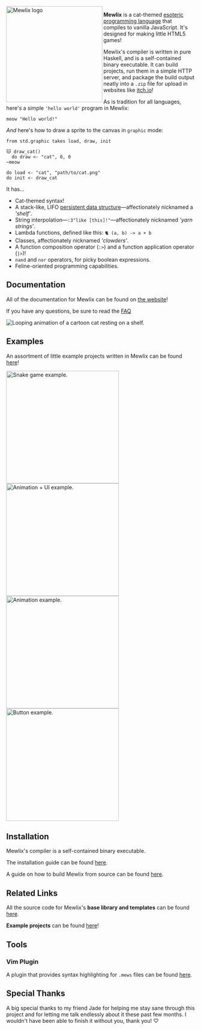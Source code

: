 <img align="left" width="256" height="256" src="logo.svg" alt="Mewlix logo">

**Mewlix** is a cat-themed [esoteric programming language][5] that compiles to vanilla JavaScript. It's designed for making little HTML5 games!

Mewlix's compiler is written in pure Haskell, and is a self-contained binary executable. It can build projects, run them in a simple HTTP server, and package the build output neatly into a `.zip` file for upload in websites like [itch.io][6]!

As is tradition for all languages, here's a simple `'hello world'` program in Mewlix:
```mewlix
meow "Hello world!"
```
*And* here's how to draw a sprite to the canvas in `graphic` mode:
```mewlix
from std.graphic takes load, draw, init

🐱 draw_cat()
  do draw <- "cat", 0, 0
~meow

do load <- "cat", "path/to/cat.png"
do init <- draw_cat
```

It has...
 
- Cat-themed syntax!
- A stack-like, LIFO [persistent data structure][7]—affectionately nicknamed a *'shelf'*.
- String interpolation—`:3"like [this]!"`—affectionately nicknamed *'yarn strings'*.
- Lambda functions, defined like this: `🐈 (a, b) -> a + b`
- Classes, affectionately nicknamed *'clowders'*.
- A function composition operator (`:>`) and a function application operator (`|>`)!
- `nand` and `nor` operators, for picky boolean expressions.
- Feline-oriented programming capabilities.

## Documentation

All of the documentation for Mewlix can be found on [the website][1]!

If you have any questions, be sure to read the [FAQ][2]

![Looping animation of a cartoon cat resting on a shelf.](https://github.com/kbmackenzie/mewlix/wiki/imgs/cat-shelf.webp)

## Examples

An assortment of little example projects written in Mewlix can be found [here][4]!

<p float="left">
  <a href="https://github.com/kbmackenzie/mewlix-examples/tree/main/08%20-%20snake%20game">
    <img width="300" height="300" src="https://github.com/kbmackenzie/mewlix/wiki/previews/mewlix-snake.webp" alt="Snake game example.">
  </a>
  <a href="https://github.com/kbmackenzie/mewlix-examples/tree/main/09%20-%20animation%20%2B%20ui">
    <img width="300" height="300" src="https://github.com/kbmackenzie/mewlix/wiki/previews/mewlix-anim.webp" alt="Animation + UI example.">
  </a>
  <a href="https://github.com/kbmackenzie/mewlix-examples/tree/main/03%20-%20animation">
    <img width="300" height="300" src="https://github.com/kbmackenzie/mewlix/wiki/previews/mewlix-balloon.webp" alt="Animation example.">
  </a>
  <a href="https://github.com/kbmackenzie/mewlix-examples/tree/main/05%20-%20playing%20sound">
    <img width="300" height="300" src="https://github.com/kbmackenzie/mewlix/wiki/previews/mewlix-button.webp" alt="Button example.">
  </a>
</p>


## Installation

Mewlix's compiler is a self-contained binary executable.

The installation guide can be found [here](./INSTALL.md).

A guide on how to build Mewlix from source can be found [here](./INSTALL.md#build-from-source).

## Related Links

All the source code for Mewlix's **base library and templates** can be found [here][3].

**Example projects** can be found [here][4]!

## Tools

### Vim Plugin

A plugin that provides syntax highlighting for `.mews` files can be found [here][8].

## Special Thanks

A big special thanks to my friend Jade for helping me stay sane through this project and for letting me talk endlessly about it these past few months. I wouldn't have been able to finish it without you, thank you! ♡

[1]: https://kbmackenzie.xyz/projects/mewlix
[2]: https://kbmackenzie.xyz/projects/mewlix/faq
[3]: https://github.com/kbmackenzie/mewlix-base
[4]: https://github.com/kbmackenzie/mewlix-examples
[5]: https://en.wikipedia.org/wiki/Esoteric_programming_language
[6]: https://itch.io/
[7]: https://en.wikipedia.org/wiki/Persistent_data_structure
[8]: https://github.com/kbmackenzie/mewlix.vim
